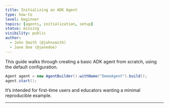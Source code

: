 ```yaml
---
title: Initializing an ADK Agent
type: how-to
level: beginner
topics: [agents, initialization, setup]
status: missing
visibility: public
author:
  - John Smith (@johnsmith)
  - Jane Doe (@janedoe)
---
```


This guide walks through creating a basic ADK agent from scratch, using the default configuration.

```java
Agent agent = new AgentBuilder().withName("DemoAgent").build();
agent.start();
```

It’s intended for first-time users and educators wanting a minimal reproducible example.

---
